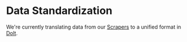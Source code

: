 # Data Standardization

We're currently translating data from our [Scrapers](../data_collection/write-a-data-scraper.md) to a unified format in [Dolt](../data_storage/dolthub.md).

